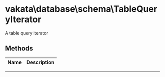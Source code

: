 # vakata\database\schema\TableQueryIterator
A table query iterator

## Methods

| Name | Description |
|------|-------------|

---


